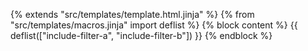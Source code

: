{% extends "src/templates/template.html.jinja" %}
{% from "src/templates/macros.jinja" import deflist %}
{% block content %}
{{ deflist(["include-filter-a", "include-filter-b"]) }}
{% endblock %}
